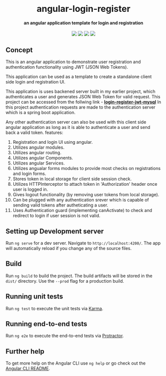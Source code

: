 <h1 align="center">
  <br>
  
  <br>
  angular-login-register
  <br>
</h1>

<h4 align="center">an angular application template for login and registration</h4>


<p align="center">
    <a alt="Java">
        <img src="https://img.shields.io/static/v1?label=Java&message=v1.8&color=blue" />
    </a>
    <a alt="Spring Boot">
        <img src="https://img.shields.io/static/v1?label=Spring%20Boot&message=2.3.1.RELEASE&color=brightgreen" />
    </a>
    <a alt="MySQL">
        <img src="https://img.shields.io/static/v1?label=MySQL&message=8.0.15&color=orange" />
    </a>
    <a alt="JWT">
        <img src="https://img.shields.io/static/v1?label=JWT&message=0.9.1&color=green" />
    </a>
</p>


## Concept ##
This is an angular application to demonstrate user registration and authentication functionality using JWT (JSON Web Tokens).

This application can be used as a template to create a standalone client side login and registration UI.

This application is uses backened server built in my earlier project, which authenticates a user and generates JSON Web Token for valid request. This project can be accessed from the follwing link - <a href="https://github.com/chandan-pal/login-register-jwt-mysql"><b>login-register-jwt-mysql</b></a>
In this project authentication requests are made to the authentication server which is a spring boot application.

Any other authentication server can also be used with this client side angular application as long as it is able to authenticate a user and send back a valid token.
features:
  1. Registration and login UI using angular.
  2. Utilizes angular modules.
  3. Utilizes angular routing.
  4. Utilizes angular Components.
  5. Utilizes angular Services.
  6. Utilizes angualar forms modules to provide most checks on registrations and login forms.
  7. Stores token in local storage for client side session check.
  8. Utilizes HTTPInterceptor to attach token in 'Authorization' header once user is logged in.
  9. Gives logout functionality (by removing user tokens from local storage).
  10. Can be plugged with any authentication srever which is capable of sending valid tokens after autheticating a user.
  11. Uses Authentication guard (implementing canActivate) to check and redirect to login if user session is not valid.


## Setting up Development server

Run `ng serve` for a dev server. Navigate to `http://localhost:4200/`. The app will automatically reload if you change any of the source files.

## Build

Run `ng build` to build the project. The build artifacts will be stored in the `dist/` directory. Use the `--prod` flag for a production build.

## Running unit tests

Run `ng test` to execute the unit tests via [Karma](https://karma-runner.github.io).

## Running end-to-end tests

Run `ng e2e` to execute the end-to-end tests via [Protractor](http://www.protractortest.org/).

## Further help

To get more help on the Angular CLI use `ng help` or go check out the [Angular CLI README](https://github.com/angular/angular-cli/blob/master/README.md).

